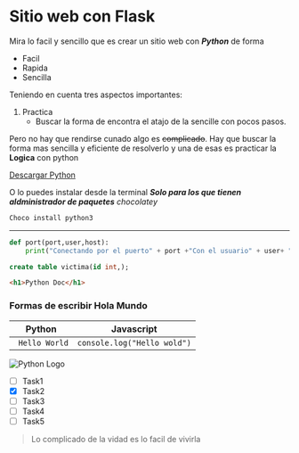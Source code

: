 
<!--Titulo-->
# Sitio web con Flask
Mira lo facil y sencillo que es crear un sitio web con ***Python*** de forma 

<!--Ul--lista-->
  - Facil
  - Rapida
  - Sencilla
  
Teniendo en cuenta tres aspectos importantes:

1. Practica
   -    Buscar la forma de encontra el atajo    de  la sencille con pocos pasos.

<!--Subrayado-->

Pero no hay que rendirse cunado algo es ~~complicado~~.
Hay que buscar la forma mas sencilla y eficiente de resolverlo y una de esas es practicar la **Logica** con python
<!--Enlaces-->
[Descargar Python](https://python.org "Enlace al recurso")

O lo puedes instalar desde la terminal ***Solo para los que tienen aldministrador de paquetes*** *chocolatey*
```bash
Choco install python3
```


---

```python
def port(port,user,host):
    print("Conectando por el puerto" + port +"Con el usuario" + user+ "En el Host" + host)
```
```SQL
create table victima(id int,);

```


```html
<h1>Python Doc</h1>
```
### Formas de escribir Hola Mundo
| Python              |Javascript                        |
|---------------------| ---------------------------------|
| ``` Hello World```  |  ```console.log("Hello wold")``` |

![Python Logo](https://e7.pngegg.com/pngimages/319/643/png-clipart-programming-in-python-3-a-complete-introduction-to-the-python-language-python-machine-learning-programming-language-logo-framework-text-logo.png)

<!-- GITHUB-MARKDOWN -->
* [ ] Task1
* [x] Task2
* [ ] Task3
* [ ] Task4
* [ ] Task5
> Lo complicado de la vidad es lo facil de vivirla